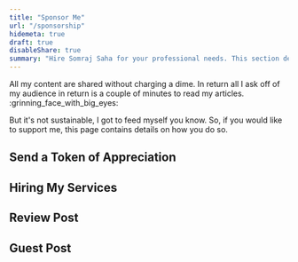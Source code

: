 ```yaml
---
title: "Sponsor Me"
url: "/sponsorship"
hidemeta: true
draft: true
disableShare: true
summary: "Hire Somraj Saha for your professional needs. This section details his services, rates, skill sets & everything else you might want to know before hiring him."
---
```


All my content are shared without charging a dime. In return all I ask off of my audience in return is a couple of minutes to read my articles. :grinning_face_with_big_eyes:

But it's not sustainable, I got to feed myself you know. So, if you would like to support me, this page contains details on how you do so.

## Send a Token of Appreciation

## Hiring My Services

## Review Post

## Guest Post
